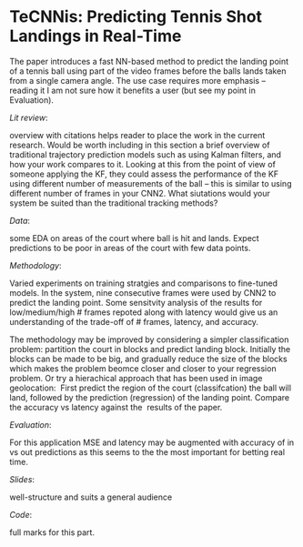 # TeCNNis: Predicting Tennis Shot Landings in Real-Time

The paper introduces a fast NN-based method to predict the landing point of a tennis ball using part of the video frames before the balls lands taken from a single camera angle. The use case requires more emphasis – reading it I am not sure how it benefits a user (but see my point in Evaluation).

*Lit review*: 

overview with citations helps reader to place the work in the current research. Would be worth including in this section a brief overview of  traditional trajectory prediction models such as using Kalman filters, and how your work compares to it. Looking at this from the point of view of someone applying the KF, they could assess the performance of the KF using different number of measurements of the ball – this is similar to using different number of frames in your CNN2. What siutations would your system be suited than the traditional tracking methods?

*Data*: 

some EDA on areas of the court where ball is hit and lands. Expect predictions to be poor in areas of the court with few data points.

*Methodology*: 

Varied experiments on training stratgies and comparisons to fine-tuned models. In the system, nine consecutive frames were used by CNN2 to predict the landing point. Some sensitvity analysis of the results for low/medium/high # frames repoted along with latency would give us an understanding of the trade-off of # frames, latency, and accuracy.

The methodology may be improved by considering a simpler classification problem: partition the court in blocks and predict landing block. Initially the blocks can be made to be big, and gradually reduce the size of the blocks which makes the problem beomce closer and closer to your regression problem. Or try a hierachical approach that has been used in image geolocation:  First predict the region of the court (classifcation) the ball will land, followed by the prediction (regression) of the landing point. Compare the accuracy vs latency against the  results of the paper.

*Evaluation*: 

For this application MSE and latency may be augmented with accuracy of in vs out predictions as this seems to the the most important for betting real time.

*Slides*: 

well-structure and suits a general audience

*Code*: 

full marks for this part.
